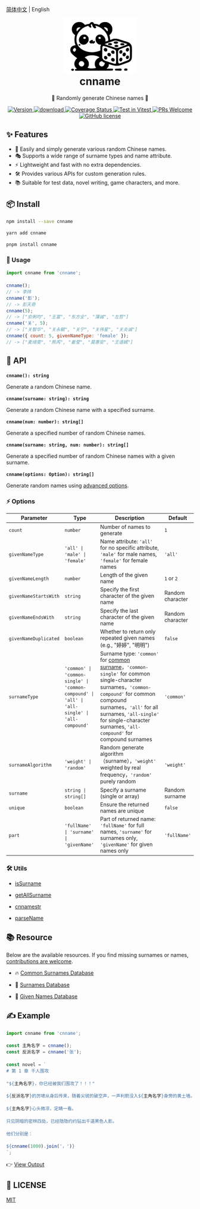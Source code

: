 [简体中文](./READEME.md) | English

<div align="center">
  <a href="https://github.com/yyz945947732/cnname">
    <img src="./public/logo.svg" alt="logo.svg" border="0" width="200" />
  </a>
  <h1 style="margin-top: 0;">cnname</h1>
  <p>👦 Randomly generate Chinese names 👧</p>
</div>

<p align="center">
  <a href="https://www.npmjs.com/package/cnname">
    <img src="https://img.shields.io/npm/v/cnname.svg" alt="Version" />
  </a>
  <a href="https://www.npmjs.com/package/cnname">
    <img src="https://img.shields.io/npm/dm/cnname.svg" alt="download" />
  </a>
  <a href="https://coveralls.io/github/yyz945947732/cnname?branch=master">
    <img
      src="https://coveralls.io/repos/github/yyz945947732/cnname/badge.svg?branch=master"
      alt="Coverage Status"
    />
  </a>
  <a href="https://vitest.dev">
    <img
      src="https://img.shields.io/badge/ Vitest-tested-6da13f.svg?logo=vitest&labelColor=edd532"
      alt="Test in Vitest"
    />
  </a>
  <a href="https://github.com/yyz945947732/cnname/pulls">
    <img
      src="https://img.shields.io/badge/PRs-welcome-brightgreen.svg"
      alt="PRs Welcome"
    />
  </a>
  <a href="https://github.com/yyz945947732/cnname/blob/master/LICENSE">
    <img
      src="https://img.shields.io/badge/license-MIT-blue.svg"
      alt="GitHub license"
    />
  </a>
</p>

## ✨ Features

- 🎲 Easily and simply generate various random Chinese names.
- 🎭 Supports a wide range of surname types and name attribute.
- ⚡ Lightweight and fast with no extra dependencies.
- 🛠 Provides various APIs for custom generation rules.
- 📚 Suitable for test data, novel writing, game characters, and more.

## 📦 Install

```bash
npm install --save cnname
```

```bash
yarn add cnname
```

```bash
pnpm install cnname
```

### 🚀 Usage

```js
import cnname from 'cnname';

cnname();
// -> 李炜
cnname('彭');
// -> 彭天奇
cnname(5);
// -> ["俞俐均", "王富", "东方全", "蒲诚", "左哲"]
cnname('关', 5);
// -> ["关智华", "关永毓", "关宁", "关伟星", "关炎诚"]
cnname({ count: 5, givenNameType: 'female' });
// -> ["麦绮雯", "熊芮", "姜莹", "莫惠安", "王语嫣"]
```

## 📖 API

**`cnname(): string`**

Generate a random Chinese name.

**`cnname(surname: string): string`**

Generate a random Chinese name with a specified surname.

**`cnname(num: number): string[]`**

Generate a specified number of random Chinese names.

**`cnname(surname: string, num: number): string[]`**

Generate a specified number of random Chinese names with a given surname.

**`cnname(options: Option): string[]`**

Generate random names using [advanced options](#options).

### ⚡ Options

| Parameter | Type | Description | Default |
|-----------|------|-------------|---------|
| `count` | `number` | Number of names to generate | `1` |
| `givenNameType` | `'all' \| 'male' \| 'female'` | Name attribute: `'all'` for no specific attribute, `'male'` for male names, `'female'` for female names | `'all'` |
| `givenNameLength` | `number` | Length of the given name | `1` or `2` |
| `givenNameStartsWith` | `string` | Specify the first character of the given name | Random character |
| `givenNameEndsWith` | `string` | Specify the last character of the given name | Random character |
| `givenNameDuplicated` | `boolean` | Whether to return only repeated given names (e.g., "婷婷", "明明") | `false` |
| `surnameType` | `'common' \| 'common-single' \| 'common-compound' \| 'all' \| 'all-single' \| 'all-compound'` | Surname type: `'common'` for [common surname](https://github.com/yyz945947732/cnname/blob/master/dict/commonSurname.json)，`'common-single'` for common single-character surnames，`'common-compound'` for common compound surnames，`'all'` for all surnames, `'all-single'` for single-character surnames, `'all-compound'` for compound surnames | `'common'` |
| `surnameAlgorithm` | `'weight' \| 'random'` | Random generate algorithm（surname），`'weight'` weighted by real frequency，`'random'` purely random | `'weight'` |
| `surname` | `string \| string[]` | Specify a surname (single or array) | Random surname |
| `unique` | `boolean` | Ensure the returned names are unique | `false` |
| `part` | `'fullName' \| 'surname' \| 'givenName'` | Part of returned name: `'fullName'` for full names, `'surname'` for surnames only, `'givenName'` for given names only | `'fullName'` |

### 🛠️ Utils

- [isSurname](docs/en/isSurname.md)

- [getAllSurname](docs/en/getAllSurname.md)

- [cnnamestr](docs/en/cnnamestr.md)

- [parseName](docs/en/parseName.md)

## 📚 Resource

Below are the available resources. If you find missing surnames or names, [contributions are welcome](https://github.com/yyz945947732/cnname/pulls).

- 🔥 [Common Surnames Database](https://github.com/yyz945947732/cnname/blob/master/dict/commonSurname.json)

- 📖 [Surnames Database](https://github.com/yyz945947732/cnname/blob/master/dict/allSurnames.json)

- 📝 [Given Names Database](https://github.com/yyz945947732/cnname/blob/master/dict/words.json)

## ✍️ Example

```js
import cnname from 'cnname';

const 主角名字 = cnname();
const 反派名字 = cnname('张');

const novel = `
# 第 1 章 千人围攻

"${主角名字}，你已经被我们围攻了！！！"

${反派名字}的厉啸从身后传来，随着尖锐的破空声，一声利箭没入${主角名字}身旁的黄土墙。

${主角名字}心头微凉，定睛一看。

只见阴暗的密林四处，已经隐隐约约钻出千道黑色人影。

他们分别是：

${cnname(1000).join('，')}
`;
```

👉 [View Output](https://github.com/yyz945947732/cnname/blob/master/example/novel.md)

## 🔑 LICENSE

[MIT](https://github.com/yyz945947732/cnname/blob/master/LICENSE)
